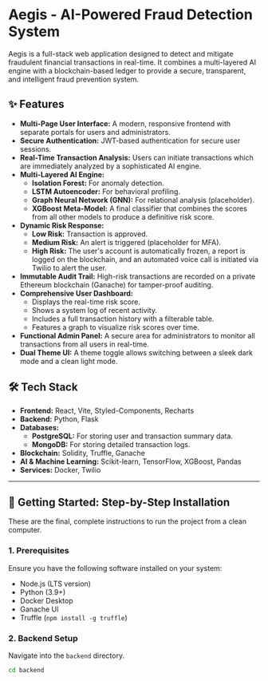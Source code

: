 # Aegis - AI-Powered Fraud Detection System

Aegis is a full-stack web application designed to detect and mitigate fraudulent financial transactions in real-time. It combines a multi-layered AI engine with a blockchain-based ledger to provide a secure, transparent, and intelligent fraud prevention system.

## ✨ Features

- **Multi-Page User Interface:** A modern, responsive frontend with separate portals for users and administrators.
- **Secure Authentication:** JWT-based authentication for secure user sessions.
- **Real-Time Transaction Analysis:** Users can initiate transactions which are immediately analyzed by a sophisticated AI engine.
- **Multi-Layered AI Engine:**
    - **Isolation Forest:** For anomaly detection.
    - **LSTM Autoencoder:** For behavioral profiling.
    - **Graph Neural Network (GNN):** For relational analysis (placeholder).
    - **XGBoost Meta-Model:** A final classifier that combines the scores from all other models to produce a definitive risk score.
- **Dynamic Risk Response:**
    - **Low Risk:** Transaction is approved.
    - **Medium Risk:** An alert is triggered (placeholder for MFA).
    - **High Risk:** The user's account is automatically frozen, a report is logged on the blockchain, and an automated voice call is initiated via Twilio to alert the user.
- **Immutable Audit Trail:** High-risk transactions are recorded on a private Ethereum blockchain (Ganache) for tamper-proof auditing.
- **Comprehensive User Dashboard:**
    - Displays the real-time risk score.
    - Shows a system log of recent activity.
    - Includes a full transaction history with a filterable table.
    - Features a graph to visualize risk scores over time.
- **Functional Admin Panel:** A secure area for administrators to monitor all transactions from all users in real-time.
- **Dual Theme UI:** A theme toggle allows switching between a sleek dark mode and a clean light mode.

## 🛠️ Tech Stack

- **Frontend:** React, Vite, Styled-Components, Recharts
- **Backend:** Python, Flask
- **Databases:**
    - **PostgreSQL:** For storing user and transaction summary data.
    - **MongoDB:** For storing detailed transaction logs.
- **Blockchain:** Solidity, Truffle, Ganache
- **AI & Machine Learning:** Scikit-learn, TensorFlow, XGBoost, Pandas
- **Services:** Docker, Twilio

---

## 🚀 Getting Started: Step-by-Step Installation

These are the final, complete instructions to run the project from a clean computer.

### **1. Prerequisites**
Ensure you have the following software installed on your system:
- Node.js (LTS version)
- Python (3.9+)
- Docker Desktop
- Ganache UI
- Truffle (`npm install -g truffle`)

### **2. Backend Setup**
Navigate into the `backend` directory.
```bash
cd backend
